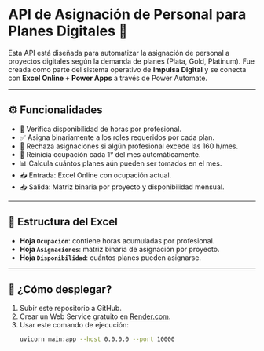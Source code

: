 # API de Asignación de Personal para Planes Digitales 🚀

Esta API está diseñada para automatizar la asignación de personal a proyectos digitales según la demanda de planes (Plata, Gold, Platinum). Fue creada como parte del sistema operativo de **Impulsa Digital** y se conecta con **Excel Online + Power Apps** a través de Power Automate.

---

## ⚙️ Funcionalidades

- 🧠 Verifica disponibilidad de horas por profesional.
- ✅ Asigna binariamente a los roles requeridos por cada plan.
- 🚫 Rechaza asignaciones si algún profesional excede las 160 h/mes.
- 🔁 Reinicia ocupación cada 1° del mes automáticamente.
- 📊 Calcula cuántos planes aún pueden ser tomados en el mes.
- 📥 Entrada: Excel Online con ocupación actual.
- 📤 Salida: Matriz binaria por proyecto y disponibilidad mensual.

---

## 📂 Estructura del Excel

- **Hoja `Ocupación`**: contiene horas acumuladas por profesional.
- **Hoja `Asignaciones`**: matriz binaria de asignación por proyecto.
- **Hoja `Disponibilidad`**: cuántos planes pueden asignarse.

---

## 🚀 ¿Cómo desplegar?

1. Subir este repositorio a GitHub.
2. Crear un Web Service gratuito en [Render.com](https://render.com).
3. Usar este comando de ejecución:
   ```bash
   uvicorn main:app --host 0.0.0.0 --port 10000
